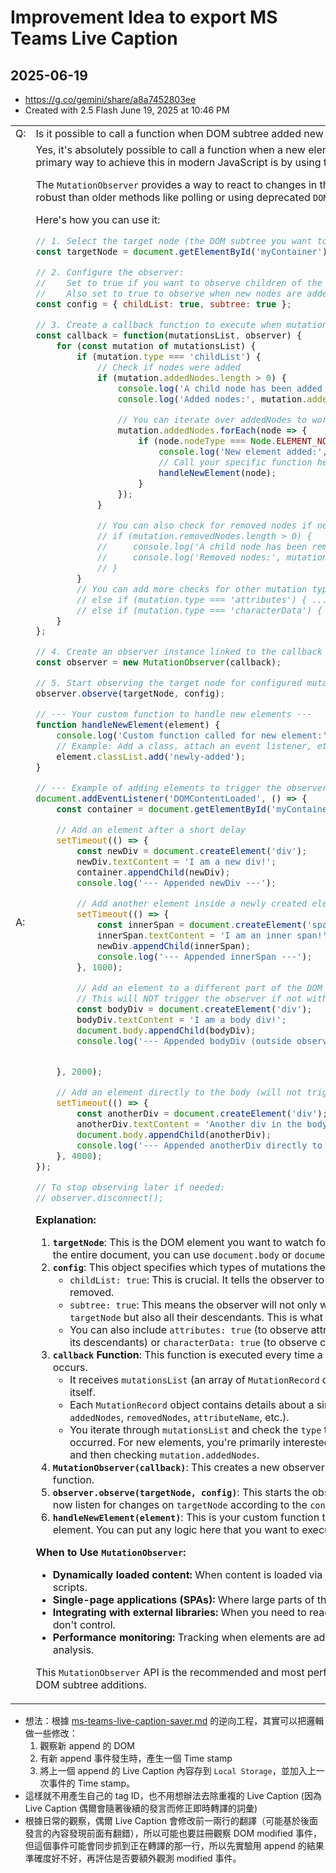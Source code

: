 # Improvement Idea to export MS Teams Live Caption

## 2025-06-19

- https://g.co/gemini/share/a8a7452803ee
- Created with 2.5 Flash June 19, 2025 at 10:46 PM

<table><tr><td>Q:</td><td>
<!-- add your Prompt bellow-->
Is it possible to call a function when DOM subtree added new element?
</td></tr><tr><td>A:</td><td>
<!-- add Chatbot Response bellow-->
Yes, it's absolutely possible to call a function when a new element is added to a DOM subtree. The primary way to achieve this in modern JavaScript is by using the **MutationObserver API**.

The `MutationObserver` provides a way to react to changes in the DOM. It's much more efficient and robust than older methods like polling or using deprecated `DOMNodeInserted` events.

Here's how you can use it:

```javascript
// 1. Select the target node (the DOM subtree you want to observe)
const targetNode = document.getElementById('myContainer'); // Or document.body, etc.

// 2. Configure the observer:
//    Set to true if you want to observe children of the targetNode as well.
//    Also set to true to observe when new nodes are added or removed.
const config = { childList: true, subtree: true };

// 3. Create a callback function to execute when mutations are observed
const callback = function(mutationsList, observer) {
    for (const mutation of mutationsList) {
        if (mutation.type === 'childList') {
            // Check if nodes were added
            if (mutation.addedNodes.length > 0) {
                console.log('A child node has been added to the DOM subtree!');
                console.log('Added nodes:', mutation.addedNodes);

                // You can iterate over addedNodes to work with the new elements
                mutation.addedNodes.forEach(node => {
                    if (node.nodeType === Node.ELEMENT_NODE) { // Ensure it's an element
                        console.log('New element added:', node);
                        // Call your specific function here
                        handleNewElement(node);
                    }
                });
            }

            // You can also check for removed nodes if needed
            // if (mutation.removedNodes.length > 0) {
            //     console.log('A child node has been removed from the DOM subtree!');
            //     console.log('Removed nodes:', mutation.removedNodes);
            // }
        }
        // You can add more checks for other mutation types if configured
        // else if (mutation.type === 'attributes') { ... }
        // else if (mutation.type === 'characterData') { ... }
    }
};

// 4. Create an observer instance linked to the callback function
const observer = new MutationObserver(callback);

// 5. Start observing the target node for configured mutations
observer.observe(targetNode, config);

// --- Your custom function to handle new elements ---
function handleNewElement(element) {
    console.log('Custom function called for new element:', element.tagName);
    // Example: Add a class, attach an event listener, etc.
    element.classList.add('newly-added');
}

// --- Example of adding elements to trigger the observer ---
document.addEventListener('DOMContentLoaded', () => {
    const container = document.getElementById('myContainer');

    // Add an element after a short delay
    setTimeout(() => {
        const newDiv = document.createElement('div');
        newDiv.textContent = 'I am a new div!';
        container.appendChild(newDiv);
        console.log('--- Appended newDiv ---');

        // Add another element inside a newly created element
        setTimeout(() => {
            const innerSpan = document.createElement('span');
            innerSpan.textContent = 'I am an inner span!';
            newDiv.appendChild(innerSpan);
            console.log('--- Appended innerSpan ---');
        }, 1000);

        // Add an element to a different part of the DOM not observed by this observer
        // This will NOT trigger the observer if not within 'myContainer'
        const bodyDiv = document.createElement('div');
        bodyDiv.textContent = 'I am a body div!';
        document.body.appendChild(bodyDiv);
        console.log('--- Appended bodyDiv (outside observed target) ---');


    }, 2000);

    // Add an element directly to the body (will not trigger if targetNode is 'myContainer')
    setTimeout(() => {
        const anotherDiv = document.createElement('div');
        anotherDiv.textContent = 'Another div in the body.';
        document.body.appendChild(anotherDiv);
        console.log('--- Appended anotherDiv directly to body ---');
    }, 4000);
});

// To stop observing later if needed:
// observer.disconnect();
```

**Explanation:**

1.  **`targetNode`**: This is the DOM element you want to watch for changes within. If you want to watch the entire document, you can use `document.body` or `document.documentElement`.
2.  **`config`**: This object specifies which types of mutations the observer should react to.
    * `childList: true`: This is crucial. It tells the observer to report when child nodes are added or removed.
    * `subtree: true`: This means the observer will not only watch the immediate children of `targetNode` but also all their descendants. This is what makes it observe a "DOM subtree."
    * You can also include `attributes: true` (to observe attribute changes on the target node and its descendants) or `characterData: true` (to observe changes to text content).
3.  **`callback` Function**: This function is executed every time a mutation matching your `config` occurs.
    * It receives `mutationsList` (an array of `MutationRecord` objects) and the `observer` instance itself.
    * Each `MutationRecord` object contains details about a single change (e.g., `type`, `target`, `addedNodes`, `removedNodes`, `attributeName`, etc.).
    * You iterate through `mutationsList` and check the `type` to identify what kind of mutation occurred. For new elements, you're primarily interested in `mutation.type === 'childList'` and then checking `mutation.addedNodes`.
4.  **`MutationObserver(callback)`**: This creates a new observer instance, passing your callback function.
5.  **`observer.observe(targetNode, config)`**: This starts the observation process. The observer will now listen for changes on `targetNode` according to the `config`.
6.  **`handleNewElement(element)`**: This is your custom function that gets called for each newly added element. You can put any logic here that you want to execute when a new element appears.

**When to Use `MutationObserver`:**

* **Dynamically loaded content:** When content is loaded via AJAX or inserted by third-party scripts.
* **Single-page applications (SPAs):** Where large parts of the DOM are frequently manipulated.
* **Integrating with external libraries:** When you need to react to changes made by a library you don't control.
* **Performance monitoring:** Tracking when elements are added or removed for performance analysis.

This `MutationObserver` API is the recommended and most performant way to detect and react to DOM subtree additions.
</td></tr></table>

- 想法：根據 [ms-teams-live-caption-saver.md](./ms-teams-live-caption-saver.md) 的逆向工程，其實可以把邏輯做一些修改：
  1. 觀察新 append 的 DOM
  2. 有新 append 事件發生時，產生一個 Time stamp
  3. 將上一個 append 的 Live Caption 內容存到 `Local Storage`，並加入上一次事件的 Time stamp。
- 這樣就不用產生自己的 tag ID，也不用想辦法去除重複的 Live Caption (因為 Live Caption 偶爾會隨著後續的發言而修正即時轉譯的詞彙)
- 根據日常的觀察，偶爾 Live Caption 會修改前一兩行的翻譯（可能基於後面發言的內容發現前面有翻錯），所以可能也要註冊觀察 DOM modified 事件，但這個事件可能會同步抓到正在轉譯的那一行，所以先實驗用 append 的結果準確度好不好，再評估是否要額外觀測 modified 事件。